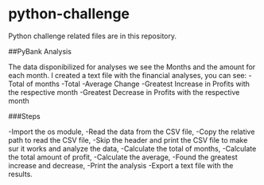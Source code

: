 # python-challenge

Python challenge related files are in this repository.

##PyBank Analysis

The data disponibilized for analyses we see the Months and the amount for each month.
I created a text file with the financial analyses, you can see:
-Total of months
-Total
-Average Change
-Greatest Increase in Profits with the respective month
-Greatest Decrease in Profits with the respective month

###Steps

-Import the os module,
-Read the data from the CSV file,
-Copy the relative path to read the CSV file,
-Skip the header and print the CSV file to make sur it works and analyze the data,
-Calculate the total of months,
-Calculate the total amount of profit,
-Calculate the average,
-Found the greatest increase and decrease,
-Print the analysis
-Export a text file with the results.



